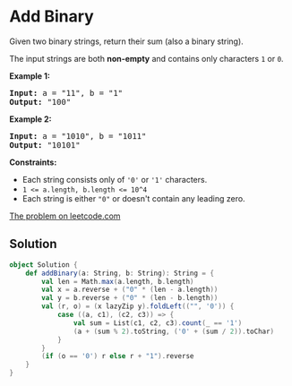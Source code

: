 # Add Binary

Given two binary strings, return their sum (also a binary string).

The input strings are both **non-empty** and contains only characters `1` or
`0`.

**Example 1:**
<pre>
<strong>Input:</strong> a = "11", b = "1"
<strong>Output:</strong> "100"
</pre>

**Example 2:**
<pre>
<strong>Input:</strong> a = "1010", b = "1011"
<strong>Output:</strong> "10101"
</pre>

**Constraints:**

* Each string consists only of `'0'` or `'1'` characters.
* `1 <= a.length, b.length <= 10^4`
* Each string is either `"0"` or doesn't contain any leading zero.

[The problem on leetcode.com](https://leetcode.com/problems/add-binary)

## Solution

```scala
object Solution {
    def addBinary(a: String, b: String): String = {
        val len = Math.max(a.length, b.length)
        val x = a.reverse + ("0" * (len - a.length))
        val y = b.reverse + ("0" * (len - b.length))
        val (r, o) = (x lazyZip y).foldLeft(("", '0')) {
            case ((a, c1), (c2, c3)) => {
                val sum = List(c1, c2, c3).count(_ == '1')
                (a + (sum % 2).toString, ('0' + (sum / 2)).toChar)
            }
        }
        (if (o == '0') r else r + "1").reverse
    }
}
```
